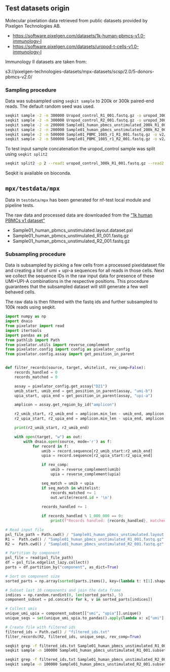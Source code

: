 ## Test datasets origin

Molecular pixelation data retrieved from public datasets provided by Pixelgen Technologies AB.

- https://software.pixelgen.com/datasets/1k-human-pbmcs-v1.0-immunology-I
- https://software.pixelgen.com/datasets/uropod-t-cells-v1.0-immunology-I

Immunology II datasets are taken from:

s3://pixelgen-technologies-datasets/mpx-datasets/scsp/2.0/5-donors-pbmcs-v2.0/


### Sampling procedure


Data was subsampled using `seqkit sample` to 200k or 300k paired-end reads.
The default random seed was used.

```bash
seqkit sample -2 -n 300000 Uropod_control_R1_001.fastq.gz -o uropod_300k_control_R1_001.fastq.gz
seqkit sample -2 -n 300000 Uropod_control_R2_001.fastq.gz -o uropod_300k_control_R2_001.fastq.gz
seqkit sample -2 -n 200000 Sample01_human_pbmcs_unstimulated_200k_R1_001.fastq.gz -o Sample01_human_pbmcs_unstimulated_200k_R1_001.fastq.gz
seqkit sample -2 -n 200000 Sample01_human_pbmcs_unstimulated_200k_R2_001.fastq.gz -o Sample01_human_pbmcs_unstimulated_200k_R2_001.fastq.gz
seqkit sample -2 -n 500000 Sample01_PBMC_1085_r1_R1_001.fastq.gz -o v2/Sample01_PBMC_1085_500k_r1_R1_001.fastq.gz
seqkit sample -2 -n 500000 Sample01_PBMC_1085_r1_R2_001.fastq.gz -o v2/Sample01_PBMC_1085_500k_r1_R2_001.fastq.gz
```

To test input sample concatenation the uropod_control sample was split using `seqkit split2`

```bash
seqkit split2 -p 2 --read1 uropod_control_300k_R1_001.fastq.gz --read2 uropod_control_300k_R2_001.fastq.gz
```

Seqkit is available on bioconda.


## `mpx/testdata/mpx`

Data in `testdata/mpx` has been generated for nf-test local module and pipeline tests.

The raw data and processed data are downloaded from the ["1k human PBMCs v1 dataset"](https://software.pixelgen.com/datasets/1k-human-pbmcs-v1.0-immunology-I)

- Sample01_human_pbmcs_unstimulated.layout.dataset.pxl
- Sample01_human_pbmcs_unstimulated_R1_001.fastq.gz
- Sample01_human_pbmcs_unstimulated_R2_001.fastq.gz


### Subsampling procedure

Data is subsampled by picking a few cells from a processed pixeldataset file and creating a list of umi + upi-a sequences for all reads in those cells.
Next we collect the sequence IDs in the raw input data for presence of these UMI+UPI-A combinations in the respective positions.
This procedure guarantees that the subsampled dataset will still generate a few well behaved cells.

The raw data is then filtered with the fastq ids and further subsampled to 100k reads using seqkit.

```python
import numpy as np
import dnaio
from pixelator import read
import itertools
import pandas as pd
from pathlib import Path
from pixelator.utils import reverse_complement
from pixelator.config import config as pixelator_config
from pixelator.config.assay import get_position_in_parent


def filter_records(source, target, whitelist, rev_comp=False):
    records_handled = 0
    records_matched = 0

    assay = pixelator_config.get_assay("D21")
    umib_start, umib_end = get_position_in_parent(assay, "umi-b")
    upia_start, upia_end = get_position_in_parent(assay, "upi-a")

    amplicon = assay.get_region_by_id("amplicon")

    r2_umib_start, r2_umib_end = amplicon.min_len - umib_end, amplicon.min_len - umib_start
    r2_upia_start, r2_upia_end = amplicon.min_len - upia_end, amplicon.min_len - upia_start

    print(r2_umib_start, r2_umib_end)

    with open(target, "w") as out:
        with dnaio.open(source, mode='r') as f:
            for record in f:
                umib = record.sequence[r2_umib_start:r2_umib_end]
                upia = record.sequence[r2_upia_start:r2_upia_end]

                if rev_comp:
                    umib = reverse_complement(umib)
                    upia = reverse_complement(upia)

                seq_match = umib + upia
                if seq_match in whitelist:
                    records_matched += 1
                    out.write(record.id + '\n')
            
                records_handled += 1

                if records_handled % 1_000_000 == 0:
                    print(f"Records handled: {records_handled}, matched: {records_matched}")

# Read input file
pxl_file_path = Path.cwd() / "Sample01_human_pbmcs_unstimulated.layout.dataset.pxl"
R1 =  Path.cwd() / "Sample01_human_pbmcs_unstimulated_R1_001.fastq.gz"
R2 =  Path.cwd() / "Sample01_human_pbmcs_unstimulated_R2_001.fastq.gz"

# Partition by component
pxl_file = read(pxl_file_path)
df = pxl_file.edgelist_lazy.collect()
parts = df.partition_by("component", as_dict=True)

# Sort on component size
sorted_parts = np.array(sorted(parts.items(), key=(lambda t: t[1].shape[0]), reverse=True), dtype=object)

# Subset last 10 components and join the data frame
indices = np.random.randint(0, len(sorted_parts), 5)
component_subset = pd.concat(v for k, v in sorted_parts[indices])

# Collect umis
unique_umi_upia = component_subset[["umi", "upia"]].unique()
unique_seqs = set(unique_umi_upia.to_pandas().apply(lambda x: x["umi"] + x["upia"], axis=1))

# Create file with filtered ids
filtered_ids = Path.cwd() / "filtered_ids.txt"
filter_records(R2, filtered_ids, unique_seqs, rev_comp=True)
```

```bash
seqkit grep -f filtered_ids.txt Sample01_human_pbmcs_unstimulated_R1_001.fastq.gz -o Sample01_human_pbmcs_unstimulated_R1_001.subset.fastq.gz
seqkit sample -n 100000 Sample01_human_pbmcs_unstimulated_R1_001.subset.fastq.gz -o sample01_1k_pbmcs_scsp_v1_immunology1_R1.fastq.gz

seqkit grep -f filtered_ids.txt Sample01_human_pbmcs_unstimulated_R2_001.fastq.gz -o Sample01_human_pbmcs_unstimulated_R2_001.subset.fastq.gz
seqkit sample -n 100000 Sample01_human_pbmcs_unstimulated_R2_001.subset.fastq.gz -o sample01_1k_pbmcs_scsp_v1_immunology1_R2.fastq.gz
```
